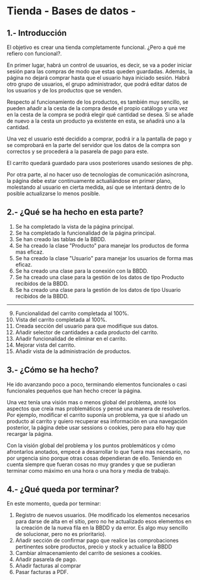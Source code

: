 # Tienda - Bases de datos -
## 1.- Introducción
El objetivo es crear una tienda completamente funcional. ¿Pero a qué me refiero con funcional?. 

En primer lugar, habrá un control de usuarios, es decir, se va a poder iniciar sesión para las compras de modo que estas queden guardadas. Además, la página no dejará comprar hasta que el usuario haya iniciado sesión. Habrá otro grupo de usuarios, el grupo administrador, que podrá editar datos de los usuarios y de los productos que se venden.

Respecto al funcionamiento de los productos, es también muy sencillo, se pueden añadir a la cesta de la compra desde el propio catálogo y una vez en la cesta de la compra se podrá elegir qué cantidad se desea. Si se añade de nuevo a la cesta un producto ya existente en esta, se añadirá uno a la cantidad.

Una vez el usuario esté decidido a comprar, podrá ir a la pantalla de pago y se comprobará en la parte del servidor que los datos de la compra son correctos y se procederá a la pasarela de pago para este. 

El carrito quedará guardado para usos posteriores usando sesiones de php. 

Por otra parte, al no hacer uso de tecnologías de comunicación asíncrona, la página debe estar continuamente actualiándose en primer plano, molestando al usuario en cierta medida, así que se intentará dentro de lo posible actualizarse lo menos posible. 


## 2.- ¿Qué se ha hecho en esta parte?
1. Se ha completado la vista de la página principal.
2. Se ha completado la funcionalidad de la página principal. 
3. Se han creado las tablas de la BBDD.
4. Se ha creado la clase "Producto" para manejar los productos de forma mas eficaz.
5. Se ha creado la clase "Usuario" para manejar los usuarios de forma mas eficaz.
6. Se ha creado una clase para la conexión con la BBDD.
7. Se ha creado una clase para la gestión de los datos de tipo Producto recibidos de la BBDD.
8. Se ha creado una clase para la gestión de los datos de tipo Usuario recibidos de la BBDD.
----------
9. Funcionalidad del carrito completada al 100%.
10. Vista del carrito completada al 100%.
11. Creada sección del usuario para que modifique sus datos.
12. Añadir selector de cantidades a cada producto del carrito.
13. Añadir funcionalidad de eliminar en el carrito.
14. Mejorar vista del carrito.
15. Añadir vista de la administración de productos.


## 3.- ¿Cómo se ha hecho?
He ido avanzando poco a poco, terminando elementos funcionales o casi funcionales pequeños que han hecho crecer la página. 

Una vez tenía una visión mas o menos global del problema, anoté los aspectos que creía mas problemáticos y pensé una manera de resolverlos. Por ejemplo, modificar el carrito suponía un problema, ya que si añado un producto al carrito y quiero recuperar esa información en una navegación posterior, la página debe usar sessions o cookies, pero para ello hay que recargar la página.

Con la visión global del problema y los puntos problemáticos y cómo afrontarlos anotados, empecé a desarrollar lo que fuera mas necesario, no por urgencia sino porque otras cosas dependieran de ello. Teniendo en cuenta siempre que fueran cosas no muy grandes y que se pudieran terminar como máximo en una hora o una hora y media de trabajo.


## 4.- ¿Qué queda por terminar?
En este momento, queda por terminar:

1. Registro de nuevos usuarios. (He modificado los elementos necesarios para darse de alta en el sitio, pero no he actualizado esos elementos en la creación de la nueva fila en la BBDD y da error. Es algo muy sencillo de solucionar, pero no es prioritario).
5. Añadir sección de confirmar pago que realice las comprobaciones pertinentes sobre productos, precio y stock y actualice la BBDD
6. Cambiar almacenamiento del carrito de sesiones a cookies.
7. Añadir pasarela de pago. 
8. Añadir facturas al comprar
9. Pasar facturas a PDF.
